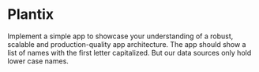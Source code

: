 # Plantix
Implement a simple app to showcase your understanding of a robust, scalable and production-quality app architecture.  The app should show a list of names with the first letter capitalized. But our data sources only hold lower case names. 
